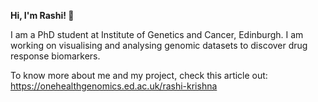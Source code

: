 **Hi, I'm Rashi! 👋**

I am a PhD student at Institute of Genetics and Cancer, Edinburgh. I am working on visualising and analysing genomic datasets to discover drug response biomarkers. 

To know more about me and my project, check this article out: https://onehealthgenomics.ed.ac.uk/rashi-krishna
